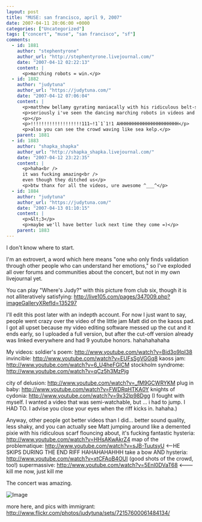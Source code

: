 ```yaml
---
layout: post
title: "MUSE: san francisco, april 9, 2007"
date: 2007-04-11 20:06:00 +0000
categories: ["Uncategorized"]
tags: ["concert", "muse", "san francisco", "sf"]
comments:
  - id: 1881
    author: "stephentyrone"
    author_url: "http://stephentyrone.livejournal.com/"
    date: "2007-04-12 02:22:13"
    content: |
      <p>marching robots = win.</p>
  - id: 1882
    author: "judytuna"
    author_url: "https://judytuna.com/"
    date: "2007-04-12 07:06:04"
    content: |
      <p>matthew bellamy gyrating maniacally with his ridiculous belt-scarf flouncing about while doing godly things with his guitar = win</p>
      <p>seriously i've seen the dancing marching robots in videos and i was even looking forward to them but i totally didn't see them at all. partly because i was getting to know the people around me and their fleshy as well as not-so-fleshy areas REALLY REALLY well, but mostly because i have eyes only for one small charismatic man who can sing ridiculously high. </p>
      <p></p>
      <p>!!!!!!!!!!!!!!!!!!!111~!1`1`1!1 AHHHHHHHHHHHHHHHHHHHHHH</p>
      <p>also you can see the crowd waving like sea kelp.</p>
    parent: 1881
  - id: 1883
    author: "shapka_shapka"
    author_url: "http://shapka_shapka.livejournal.com/"
    date: "2007-04-12 23:22:35"
    content: |
      <p>haha<br />
      it was fucking amazing<br />
      even though they ditched us</p>
      <p>btw thanx for all the videos, ure awesome ^___^</p>
  - id: 1884
    author: "judytuna"
    author_url: "https://judytuna.com/"
    date: "2007-04-13 01:10:15"
    content: |
      <p>&lt;3</p>
      <p>maybe we'll have better luck next time they come =)</p>
    parent: 1883
---
```


I don't know where to start.

I'm an extrovert, a word which here means "one who only finds validation through other people who can understand her emotions," so I've exploded all over forums and communities about the concert, but not in my own livejournal yet. 

You can play "Where's Judy?" with this picture from club six, though it is not alliteratively satisfying: http://live105.com/pages/347009.php?imageGalleryXRefId=135297

I'll edit this post later with an indepth account. For now I just want to say, people went crazy over the video of the little jam Matt did on the kaoss pad. I got all upset because my video editing software messed up the cut and it ends early, so I uploaded a full version, but after the cut-off version already was linked everywhere and had 9 youtube honors. hahahahahaha

My videos:
soldier's poem: http://www.youtube.com/watch?v=Bid3o9IpI38
invincible: http://www.youtube.com/watch?v=EUFsSgVGGq8
kaoss jam: http://www.youtube.com/watch?v=6_U4heFGlCM
stockholm syndrome: http://www.youtube.com/watch?v=qCz5h3MzPjg

city of delusion: http://www.youtube.com/watch?v=_fM9GCWRYKM
plug in baby: http://www.youtube.com/watch?v=FWDRqHTKA0Y
knights of cydonia: http://www.youtube.com/watch?v=9x32lp98Dgg (I fought with myself. I wanted a video that was semi-watchable, but ... i had to jump. I HAD TO. I advise you close your eyes when the riff kicks in. hahaha.)

Anyway, other people got better videos than I did... better sound quality, less shaky, and you can actually see Matt jumping around like a demented pixie with his ridiculous scarf flouncing about, it's fucking fantastic
hysteria: http://www.youtube.com/watch?v=HHsAKwAkrZ4
map of the problematique: http://www.youtube.com/watch?v=sJB-TuutsyU <--HE SKIPS DURING THE END RIFF HAHAHAHAHHH
take a bow AND hysteria: http://www.youtube.com/watch?v=xtCFAoB4OUI (good shots of the crowd, too!)
supermassive: http://www.youtube.com/watch?v=5EnI0DVaT68 <---kill me now, just kill me

The concert was amazing.

![Image](http://farm1.static.flickr.com/215/453842472_b3a74776b7.jpg)

more here, and pics with immigrant: http://www.flickr.com/photos/judytuna/sets/72157600061484134/
